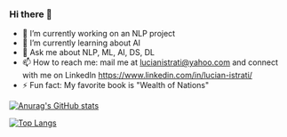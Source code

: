 ### Hi there 👋

- 🔭 I’m currently working on an NLP project
- 🌱 I’m currently learning about AI
- 💬 Ask me about NLP, ML, AI, DS, DL
- 📫 How to reach me: mail me at lucianistrati@yahoo.com and connect with me on LinkedIn https://www.linkedin.com/in/lucian-istrati/
- ⚡ Fun fact: My favorite book is "Wealth of Nations"

[![Anurag's GitHub stats](https://github-readme-stats.vercel.app/api?username=lucianistrati)](https://github.com/anuraghazra/github-readme-stats)

[![Top Langs](https://github-readme-stats.vercel.app/api/top-langs/?username=lucianistrati&langs_count=5)](https://github.com/anuraghazra/github-readme-stats)

